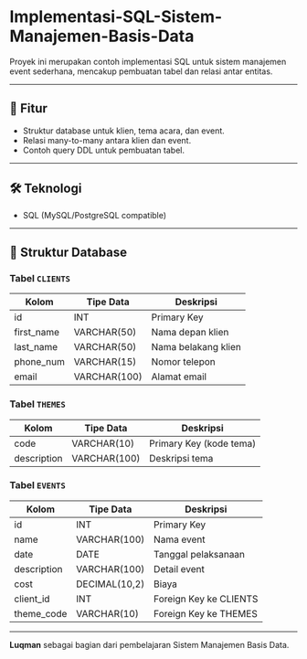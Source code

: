 # Implementasi-SQL-Sistem-Manajemen-Basis-Data
Proyek ini merupakan contoh implementasi SQL untuk sistem manajemen event sederhana, mencakup pembuatan tabel dan relasi antar entitas.

---

## 📌 Fitur
- Struktur database untuk klien, tema acara, dan event.
- Relasi many-to-many antara klien dan event.
- Contoh query DDL untuk pembuatan tabel.

---

## 🛠️ Teknologi
- SQL (MySQL/PostgreSQL compatible)

---

## 📂 Struktur Database

### Tabel `CLIENTS`
| Kolom        | Tipe Data     | Deskripsi               |
|--------------|---------------|-------------------------|
| id           | INT           | Primary Key             |
| first_name   | VARCHAR(50)   | Nama depan klien        |
| last_name    | VARCHAR(50)   | Nama belakang klien     |
| phone_num    | VARCHAR(15)   | Nomor telepon           |
| email        | VARCHAR(100)  | Alamat email            |

### Tabel `THEMES`
| Kolom        | Tipe Data     | Deskripsi               |
|--------------|---------------|-------------------------|
| code         | VARCHAR(10)   | Primary Key (kode tema) |
| description  | VARCHAR(100)  | Deskripsi tema          |

### Tabel `EVENTS`
| Kolom        | Tipe Data     | Deskripsi               |
|--------------|---------------|-------------------------|
| id           | INT           | Primary Key             |
| name         | VARCHAR(100)  | Nama event              |
| date         | DATE          | Tanggal pelaksanaan     |
| description  | VARCHAR(100)  | Detail event            |
| cost         | DECIMAL(10,2) | Biaya                   |
| client_id    | INT           | Foreign Key ke CLIENTS  |
| theme_code   | VARCHAR(10)   | Foreign Key ke THEMES   |

---

**Luqman** 
sebagai bagian dari pembelajaran Sistem Manajemen Basis Data.
